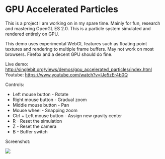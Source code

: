 # GPU Accelerated Particles

This is a project I am working on in my spare time. Mainly for fun, research and mastering OpenGL ES 2.0. This is a particle system simulated and rendered entirely on GPU.

This demo uses experimental WebGL features such as floating point textures and rendering to multiple frame buffers. May not work on most browsers. Firefox and a decent GPU should do fine.

Live demo: http://singlebit.org/views/demos/gpu_accelerated_particles/index.html
Youtube: https://www.youtube.com/watch?v=lJe5zEr4b0Q

Controls:

  - Left mouse button - Rotate
  - Right mouse button - Gradual zoom
  - Middle mouse button - Pan
  - Mouse wheel - Snapping zoom
  - Ctrl + Left mouse button - Assign new gravity center
  - R - Reset the simulation
  - Z - Reset the camera
  - B - Buffer switch

Screenshot:

![](https://github.com/VisViva/GPUAcceleratedParticles/blob/master/screenshots/screenshot.jpg)
